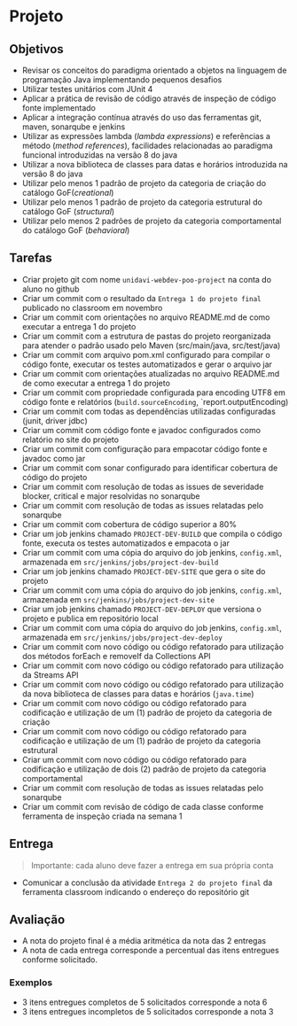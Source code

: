 # Projeto

## Objetivos 

* Revisar os conceitos do paradigma orientado a objetos na linguagem de programação Java implementando pequenos desafios 
* Utilizar testes unitários com JUnit 4
* Aplicar a prática de revisão de código através de inspeção de código fonte implementado
* Aplicar a integração contínua através do uso das ferramentas git, maven, sonarqube e jenkins
* Utilizar as expressões lambda (*lambda expressions*) e referências a método (*method references*), facilidades relacionadas ao paradigma funcional introduzidas na versão 8 do java 
* Utilizar a nova biblioteca de classes para datas e horários introduzida na versão 8 do java
* Utilizar pelo menos 1 padrão de projeto da categoria de criação  do catálogo GoF(*creational*)
* Utilizar pelo menos 1 padrão de projeto da categoria estrutural do catálogo GoF (*structural*)
* Utilizar pelo menos 2 padrões de projeto da categoria comportamental do catálogo GoF (*behavioral*)

## Tarefas

* Criar projeto git com nome `unidavi-webdev-poo-project` na conta do aluno no github 
* Criar um commit com o resultado da `Entrega 1 do projeto final` publicado no classroom em novembro
* Criar um commit com orientações no arquivo README.md de como executar a entrega 1 do projeto
* Criar um commit com a estrutura de pastas do projeto reorganizada para atender o padrão usado pelo Maven (src/main/java, src/test/java)
* Criar um commit com arquivo pom.xml configurado para compilar o código fonte, executar os testes automatizados e gerar o arquivo jar
* Criar um commit com orientações atualizadas no arquivo README.md de como executar a entrega 1 do projeto
* Criar um commit com propriedade configurada para encoding UTF8 em código fonte e relatórios (`build.sourceEncoding`, `report.outputEncoding)
* Criar um commit com todas as dependências utilizadas configuradas (junit, driver jdbc)
* Criar um commit com código fonte e javadoc configurados como relatório no site do projeto
* Criar um commit com configuração para empacotar código fonte e javadoc como jar
* Criar um commit com sonar configurado para identificar cobertura de código do projeto
* Criar um commit com resolução de todas as issues de severidade blocker, critical e major resolvidas no sonarqube
* Criar um commit com resolução de todas as issues relatadas pelo sonarqube
* Criar um commit com cobertura de código superior a 80%
* Criar um job jenkins chamado `PROJECT-DEV-BUILD` que compila o código fonte, executa os testes automatizados e empacota o jar
* Criar um commit com uma cópia do arquivo do job jenkins, `config.xml`, armazenada em `src/jenkins/jobs/project-dev-build`
* Criar um job jenkins chamado `PROJECT-DEV-SITE` que gera o site do projeto
* Criar um commit com uma cópia do arquivo do job jenkins, `config.xml`, armazenada em `src/jenkins/jobs/project-dev-site`
* Criar um job jenkins chamado `PROJECT-DEV-DEPLOY` que versiona o projeto e publica em repositório local
* Criar um commit com uma cópia do arquivo do job jenkins, `config.xml`, armazenada em `src/jenkins/jobs/project-dev-deploy`
* Criar um commit com novo código ou código refatorado para utilização dos métodos forEach e removeIf da Collections API
* Criar um commit com novo código ou código refatorado para utilização da Streams API
* Criar um commit com novo código ou código refatorado para utilização da nova biblioteca de classes para datas e horários (`java.time`)
* Criar um commit com novo código ou código refatorado para codificação e utilização de um (1) padrão de projeto da categoria de criação
* Criar um commit com novo código ou código refatorado para codificação e utilização de um (1) padrão de projeto da categoria estrutural
* Criar um commit com novo código ou código refatorado para codificação e utilização de dois (2) padrão de projeto da categoria comportamental
* Criar um commit com resolução de todas as issues relatadas pelo sonarqube
* Criar um commit com revisão de código de cada classe conforme ferramenta de inspeção criada na semana 1

## Entrega
> Importante: cada aluno deve fazer a entrega em sua própria conta 

* Comunicar a conclusão da atividade `Entrega 2 do projeto final` da ferramenta classroom indicando o endereço do repositório git

## Avaliação
* A nota do projeto final é a média aritmética da nota das 2 entregas
* A nota de cada entrega corresponde a percentual das itens entregues conforme solicitado. 

### Exemplos
* 3 itens entregues completos de 5 solicitados corresponde a nota 6 
* 3 itens entregues incompletos de 5 solicitados corresponde a nota 3 

